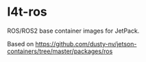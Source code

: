 # l4t-ros

ROS/ROS2 base container images for JetPack.

Based on https://github.com/dusty-nv/jetson-containers/tree/master/packages/ros
